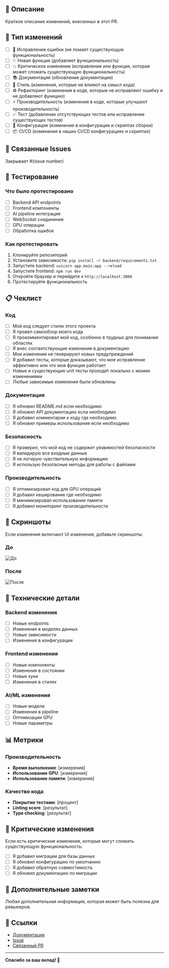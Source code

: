 ## 📝 Описание

Краткое описание изменений, внесенных в этот PR.

## 🎯 Тип изменений

- [ ] 🐛 Исправление ошибки (не ломает существующую функциональность)
- [ ] ✨ Новая функция (добавляет функциональность)
- [ ] 💥 Критическое изменение (исправление или функция, которая может сломать существующую функциональность)
- [ ] 📚 Документация (обновление документации)
- [ ] 🎨 Стиль (изменения, которые не влияют на смысл кода)
- [ ] ♻️ Рефакторинг (изменения в коде, которые не исправляют ошибку и не добавляют функцию)
- [ ] ⚡ Производительность (изменения в коде, которые улучшают производительность)
- [ ] ✅ Тест (добавление отсутствующих тестов или исправление существующих тестов)
- [ ] 🔧 Конфигурация (изменения в конфигурации и скриптах сборки)
- [ ] 📦 CI/CD (изменения в наших CI/CD конфигурациях и скриптах)

## 🔄 Связанные Issues

Закрывает #(issue number)

## 🧪 Тестирование

### Что было протестировано

- [ ] Backend API endpoints
- [ ] Frontend компоненты
- [ ] AI pipeline интеграция
- [ ] WebSocket соединения
- [ ] GPU операции
- [ ] Обработка ошибок

### Как протестировать

1. Клонируйте репозиторий
2. Установите зависимости: `pip install -r backend/requirements.txt`
3. Запустите backend: `uvicorn app.main:app --reload`
4. Запустите frontend: `npm run dev`
5. Откройте браузер и перейдите к `http://localhost:3000`
6. Протестируйте функциональность

## 📋 Чеклист

### Код
- [ ] Мой код следует стилю этого проекта
- [ ] Я провел самообзор моего кода
- [ ] Я прокомментировал мой код, особенно в трудных для понимания областях
- [ ] Я внес соответствующие изменения в документацию
- [ ] Мои изменения не генерируют новых предупреждений
- [ ] Я добавил тесты, которые доказывают, что мое исправление эффективно или что моя функция работает
- [ ] Новые и существующие unit тесты проходят локально с моими изменениями
- [ ] Любые зависимые изменения были обновлены

### Документация
- [ ] Я обновил README.md если необходимо
- [ ] Я обновил API документацию если необходимо
- [ ] Я добавил комментарии к коду где необходимо
- [ ] Я обновил примеры использования если необходимо

### Безопасность
- [ ] Я проверил, что мой код не содержит уязвимостей безопасности
- [ ] Я валидирую все входные данные
- [ ] Я не логирую чувствительную информацию
- [ ] Я использую безопасные методы для работы с файлами

### Производительность
- [ ] Я оптимизировал код для GPU операций
- [ ] Я добавил кеширование где необходимо
- [ ] Я минимизировал использование памяти
- [ ] Я добавил мониторинг производительности

## 📸 Скриншоты

Если изменения включают UI изменения, добавьте скриншоты:

### До
![До](url-до-изображения)

### После
![После](url-после-изображения)

## 🔧 Технические детали

### Backend изменения
- [ ] Новые endpoints
- [ ] Изменения в моделях данных
- [ ] Новые зависимости
- [ ] Изменения в конфигурации

### Frontend изменения
- [ ] Новые компоненты
- [ ] Изменения в состоянии
- [ ] Новые хуки
- [ ] Изменения в стилях

### AI/ML изменения
- [ ] Новые модели
- [ ] Изменения в pipeline
- [ ] Оптимизации GPU
- [ ] Новые параметры

## 📊 Метрики

### Производительность
- **Время выполнения**: [измерения]
- **Использование GPU**: [измерения]
- **Использование памяти**: [измерения]

### Качество кода
- **Покрытие тестами**: [процент]
- **Linting score**: [результат]
- **Type checking**: [результат]

## 🚨 Критические изменения

Если есть критические изменения, которые могут сломать существующую функциональность:

- [ ] Я добавил миграции для базы данных
- [ ] Я обновил конфигурацию по умолчанию
- [ ] Я добавил обратную совместимость
- [ ] Я обновил документацию по миграции

## 📝 Дополнительные заметки

Любая дополнительная информация, которая может быть полезна для ревьюеров.

## 🔗 Ссылки

- [Документация](url-к-документации)
- [Issue](url-к-issue)
- [Связанный PR](url-к-связанному-pr)

---

**Спасибо за ваш вклад! 🚀** 
